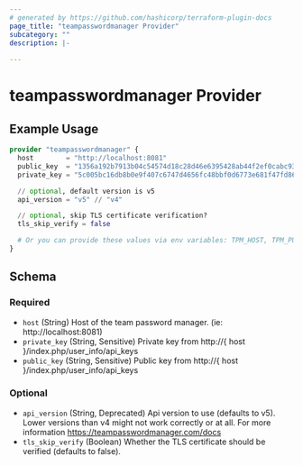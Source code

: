 ```yaml
---
# generated by https://github.com/hashicorp/terraform-plugin-docs
page_title: "teampasswordmanager Provider"
subcategory: ""
description: |-
  
---
```


# teampasswordmanager Provider



## Example Usage

```terraform
provider "teampasswordmanager" {
  host        = "http://localhost:8081"
  public_key  = "1356a192b7913b04c54574d18c28d46e6395428ab44f2ef0cabc9347835b9ea5"
  private_key = "5c005bc16db8b0e9f407c6747d4656fc48bbf0d6773e681f47fd86e1e7d6009b"

  // optional, default version is v5
  api_version = "v5" // "v4"

  // optional, skip TLS certificate verification?
  tls_skip_verify = false

  # Or you can provide these values via env variables: TPM_HOST, TPM_PUBLIC_KEY, TPM_PRIVATE_KEY and TPM_API_VERSION
}
```

<!-- schema generated by tfplugindocs -->
## Schema

### Required

- `host` (String) Host of the team password manager. (ie: http://localhost:8081)
- `private_key` (String, Sensitive) Private key from http://{ host }/index.php/user_info/api_keys
- `public_key` (String, Sensitive) Public key from http://{ host }/index.php/user_info/api_keys

### Optional

- `api_version` (String, Deprecated) Api version to use (defaults to v5). Lower versions than v4 might not work correctly or at all. For more information https://teampasswordmanager.com/docs
- `tls_skip_verify` (Boolean) Whether the TLS certificate should be verified (defaults to false).
